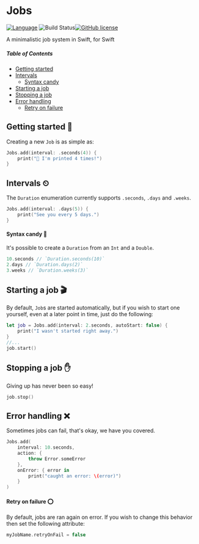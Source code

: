 # Jobs
[![Language](https://img.shields.io/badge/Swift-3-brightgreen.svg)](http://swift.org) ![Build Status](https://travis-ci.org/BrettRToomey/Jobs.svg?branch=master)[![GitHub license](https://img.shields.io/badge/license-MIT-blue.svg)](https://raw.githubusercontent.com/BrettRToomey/Jobs/master/LICENSE.md)

A minimalistic job system in Swift, for Swift

##### Table of Contents
* [Getting started](#getting-started)
* [Intervals](#intervals)
  * [Syntax candy](#syntax-candy)
* [Starting a job](#starting-a-job)
* [Stopping a job](#stopping-a-job)
* [Error handling](#error-handling)
  * [Retry on failure](#retry-on-failure)

## Getting started 🚀
Creating a new `Job` is as simple as:
```swift
Jobs.add(interval: .seconds(4)) {
    print("👋 I'm printed 4 times!")
}
```

## Intervals ⏲
The `Duration` enumeration currently supports `.seconds`, `.days` and `.weeks`.
```swift
Jobs.add(interval: .days(5)) {
    print("See you every 5 days.")
}
```
#### Syntax candy 🍭
It's possible to create a `Duration` from an `Int` and a `Double`.
```swift
10.seconds // `Duration.seconds(10)`
2.days // `Duration.days(2)`
3.weeks // `Duration.weeks(3)`
```

## Starting a job 🎬
By default, `Job`s are started automatically, but if you wish to start one yourself, even at a later point in time, just do the following:
```swift
let job = Jobs.add(interval: 2.seconds, autoStart: false) {
    print("I wasn't started right away.")
}
//...
job.start()
```

## Stopping a job ✋
Giving up has never been so easy!
```swift
job.stop()
```

## Error handling ❌
Sometimes jobs can fail, that's okay, we have you covered.
```swift
Jobs.add(
    interval: 10.seconds,
    action: {
        throw Error.someError
    }, 
    onError: { error in
        print("caught an error: \(error)")
    }
)
```

#### Retry on failure ⭕️
By default, jobs are ran again on error. If you wish to change this behavior then set the following attribute: 
```swift
myJobName.retryOnFail = false
```